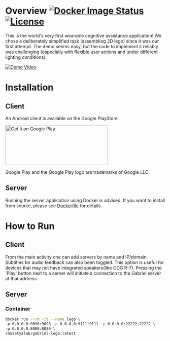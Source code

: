 # Overview [![Docker Image Status][docker-image]][docker] [![License][license-image]][license]

This is the world's very first wearable cognitive assistance application!   We chose a deliberately simplified task (assembling 2D lego) since it was our first attempt.  The demo seems easy, but the code to implement it reliably was challenging (especially with flexible user actions and under different lighting conditions).

[![Demo Video](https://img.youtube.com/vi/7L9U-n29abg/0.jpg)](https://www.youtube.com/watch?v=7L9U-n29abg)

[docker-image]: https://img.shields.io/docker/build/cmusatyalab/gabriel-lego.svg
[docker]: https://hub.docker.com/r/cmusatyalab/gabriel-lego

[license-image]: http://img.shields.io/badge/license-Apache--2-blue.svg?style=flat
[license]: LICENSE

# Installation
## Client
An Android client is available on the Google PlayStore 

<a href='https://play.google.com/store/apps/details?id=edu.cmu.cs.gabrielclient'><img height='125px' width='323px' alt='Get it on Google Play' src='https://play.google.com/intl/en_us/badges/images/generic/en_badge_web_generic.png'/></a>

Google Play and the Google Play logo are trademarks of Google LLC.

## Server
Running the server application using Docker is advised. If you want to install from source, please see [Dockerfile](Dockerfile) for details.


# How to Run
## Client
From the main activity one can add servers by name and IP/domain. Subtitles for audio feedback can also been toggled. This option is useful for devices that may not have integrated speakers(like ODG R-7).
Pressing the 'Play' button next to a server will initiate a connection to the Gabriel server at that address.

## Server
### Container
```bash
docker run --rm -it --name lego \
-p 0.0.0.0:9098:9098 -p 0.0.0.0:9111:9111 -p 0.0.0.0:22222:22222 \
-p 0.0.0.0:8080:8080 \
cmusatyalab/gabriel-lego:latest
```

